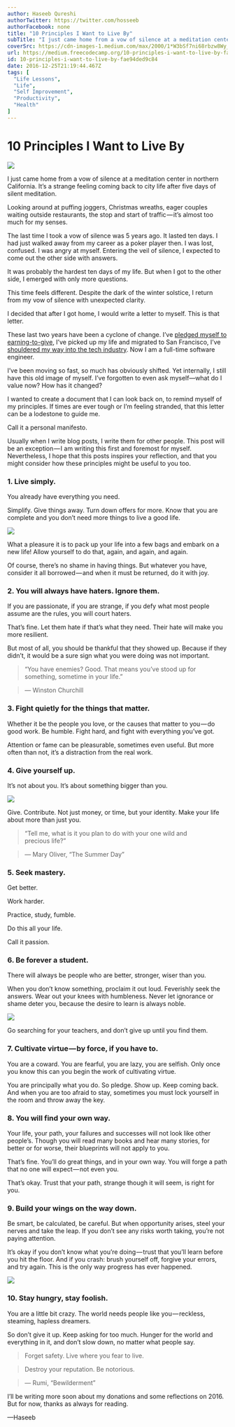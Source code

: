 ```yaml
---
author: Haseeb Qureshi
authorTwitter: https://twitter.com/hosseeb
authorFacebook: none
title: "10 Principles I Want to Live By"
subTitle: "I just came home from a vow of silence at a meditation center in northern California. It’s a strange feeling coming back to city life aft..."
coverSrc: https://cdn-images-1.medium.com/max/2000/1*W3bSf7ni68rbzw8Wy_tJTg.jpeg
url: https://medium.freecodecamp.org/10-principles-i-want-to-live-by-fae94ded9c84
id: 10-principles-i-want-to-live-by-fae94ded9c84
date: 2016-12-25T21:19:44.467Z
tags: [
  "Life Lessons",
  "Life",
  "Self Improvement",
  "Productivity",
  "Health"
]
---
```

# 10 Principles I Want to Live By







![](https://cdn-images-1.medium.com/max/2000/1*W3bSf7ni68rbzw8Wy_tJTg.jpeg)







I just came home from a vow of silence at a meditation center in northern California. It’s a strange feeling coming back to city life after five days of silent meditation.

Looking around at puffing joggers, Christmas wreaths, eager couples waiting outside restaurants, the stop and start of traffic — it’s almost too much for my senses.

The last time I took a vow of silence was 5 years ago. It lasted ten days. I had just walked away from my career as a poker player then. I was lost, confused. I was angry at myself. Entering the veil of silence, I expected to come out the other side with answers.

It was probably the hardest ten days of my life. But when I got to the other side, I emerged with only more questions.

This time feels different. Despite the dark of the winter solstice, I return from my vow of silence with unexpected clarity.

I decided that after I got home, I would write a letter to myself. This is that letter.

These last two years have been a cyclone of change. I’ve [pledged myself to earning-to-give](http://haseebq.com/why-ive-decided-to-devote-my-career-to-earning-to-give/), I’ve picked up my life and migrated to San Francisco, I’ve [shouldered my way into the tech industry](http://haseebq.com/farewell-app-academy-hello-airbnb-part-i/). Now I am a full-time software engineer.

I’ve been moving so fast, so much has obviously shifted. Yet internally, I still have this old image of myself. I’ve forgotten to even ask myself—what do I value now? How has it changed?

I wanted to create a document that I can look back on, to remind myself of my principles. If times are ever tough or I’m feeling stranded, that this letter can be a lodestone to guide me.

Call it a personal manifesto.

Usually when I write blog posts, I write them for other people. This post will be an exception — I am writing this first and foremost for myself. Nevertheless, I hope that this posts inspires your reflection, and that you might consider how these principles might be useful to you too.

### **1\. Live simply.**

You already have everything you need.

Simplify. Give things away. Turn down offers for more. Know that you are complete and you don’t need more things to live a good life.



![](https://cdn-images-1.medium.com/max/1600/1*SxUjpFIsHW7t7Iv2k3Nqqw.jpeg)



What a pleasure it is to pack up your life into a few bags and embark on a new life! Allow yourself to do that, again, and again, and again.

Of course, there’s no shame in having things. But whatever you have, consider it all borrowed — and when it must be returned, do it with joy.

### **2\. You will always have haters.** Ignore them.

If you are passionate, if you are strange, if you defy what most people assume are the rules, you will court haters.

That’s fine. Let them hate if that’s what they need. Their hate will make you more resilient.

But most of all, you should be thankful that they showed up. Because if they didn’t, it would be a sure sign what you were doing was not important.

> “You have enemies? Good. That means you’ve stood up for something, sometime in your life.”

> — Winston Churchill

### **3\. Fight quietly for the things that matter.**

Whether it be the people you love, or the causes that matter to you — do good work. Be humble. Fight hard, and fight with everything you’ve got.

Attention or fame can be pleasurable, sometimes even useful. But more often than not, it’s a distraction from the real work.

### **4\. Give yourself up.**

It’s not about you. It’s about something bigger than you.



![](https://cdn-images-1.medium.com/max/1600/1*2ZlJC9xDCKWjUDj8ufheqA.jpeg)



Give. Contribute. Not just money, or time, but your identity. Make your life about more than just you.

> “Tell me, what is it you plan to do with your one wild and precious life?”

> — Mary Oliver, “The Summer Day”

### **5\. Seek mastery.**

Get better.

Work harder.

Practice, study, fumble.

Do this all your life.

Call it passion.

### **6\. Be forever a student.**

There will always be people who are better, stronger, wiser than you.

When you don’t know something, proclaim it out loud. Feverishly seek the answers. Wear out your knees with humbleness. Never let ignorance or shame deter you, because the desire to learn is always noble.



![](https://cdn-images-1.medium.com/max/1600/1*qBuMPCuhUBhdTr2HAmv34g.jpeg)



Go searching for your teachers, and don’t give up until you find them.

### **7\. Cultivate virtue — by force, if you have to.**

You are a coward. You are fearful, you are lazy, you are selfish. Only once you know this can you begin the work of cultivating virtue.

You are principally what you do. So pledge. Show up. Keep coming back. And when you are too afraid to stay, sometimes you must lock yourself in the room and throw away the key.

### **8\. You will find your own way.**

Your life, your path, your failures and successes will not look like other people’s. Though you will read many books and hear many stories, for better or for worse, their blueprints will not apply to you.

That’s fine. You’ll do great things, and in your own way. You will forge a path that no one will expect — not even you.

That’s okay. Trust that your path, strange though it will seem, is right for you.

### **9\. Build your wings on the way down.**

Be smart, be calculated, be careful. But when opportunity arises, steel your nerves and take the leap. If you don’t see any risks worth taking, you’re not paying attention.

It’s okay if you don’t know what you’re doing — trust that you’ll learn before you hit the floor. And if you crash: brush yourself off, forgive your errors, and try again. This is the only way progress has ever happened.



![](https://cdn-images-1.medium.com/max/1600/1*5a5ovIzCTvdRlNeWns4iuA.jpeg)



### **10\. Stay hungry, stay foolish.**

You are a little bit crazy. The world needs people like you — reckless, steaming, hapless dreamers.

So don’t give it up. Keep asking for too much. Hunger for the world and everything in it, and don’t slow down, no matter what people say.

> Forget safety. Live where you fear to live.

> Destroy your reputation. Be notorious.

> — Rumi, “Bewilderment”

I’ll be writing more soon about my donations and some reflections on 2016\. But for now, thanks as always for reading.

—Haseeb








